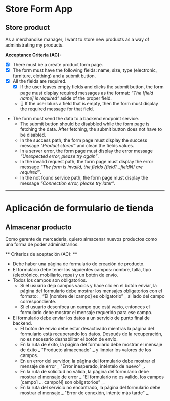 # Store Form App

## Store product

As a merchandise manager, I want to store new products as a way of
administrating my products.

**Acceptance Criteria (AC):**

- [x] There must be a create product form page.
- [x] The form must have the following fields: name, size, type (electronic,
      furniture, clothing) and a submit button.
- [x] All the fields are required.
  - [x] If the user leaves empty fields and clicks the submit button, the form page
        must display required messages as the format: _“The [field name] is
        required”_ aside of the proper field.
  - [] If the user blurs a field that is empty, then the form must display the
    required message for that field.
- The form must send the data to a backend endpoint service.
  - The submit button should be disabbled while the form page is fetching the
    data. After fetching, the submit button does not have to be disabled.
  - In the success path, the form page must display the success message
    _“Product stored”_ and clean the fields values.
  - In a server error, the form page must display the error message _“Unexpected
    error, please try again”_.
  - In the invalid request path, the form page must display the error message
    _“The form is invalid, the fields [field1...fieldN] are required”_.
  - In the not found service path, the form page must display the message
    _“Connection error, please try later”_.

---

# Aplicación de formulario de tienda

## Almacenar producto

Como gerente de mercadería, quiero almacenar nuevos productos como una forma de
poder administrarlos.

** Criterios de aceptación (AC): **

- Debe haber una página de formulario de creación de producto.
- El formulario debe tener los siguientes campos: nombre, talla, tipo
  (electrónico, mobiliario, ropa) y un botón de envío.
- Todos los campos son obligatorios.
  - Si el usuario deja campos vacíos y hace clic en el botón enviar, la página
    del formulario debe mostrar los mensajes obligatorios con el formato: _ “El
    [nombre del campo] es obligatorio” _ al lado del campo correspondiente.
  - Si el usuario desenfoca un campo que está vacío, entonces el formulario debe
    mostrar el mensaje requerido para ese campo.
- El formulario debe enviar los datos a un servicio de punto final de backend.
  - El botón de envío debe estar desactivado mientras la página del formulario
    está recuperando los datos. Después de la recuperación, no es necesario
    deshabilitar el botón de envío.
  - En la ruta de éxito, la página del formulario debe mostrar el mensaje de
    éxito _ "Producto almacenado" _ y limpiar los valores de los campos.
  - En un error del servidor, la página del formulario debe mostrar el mensaje
    de error _ "Error inesperado, inténtelo de nuevo" _.
  - En la ruta de solicitud no válida, la página del formulario debe mostrar el
    mensaje de error _ “El formulario no es válido, los campos [campo1 ...
    campoN] son ​​obligatorios” _.
  - En la ruta del servicio no encontrado, la página del formulario debe mostrar
    el mensaje _ "Error de conexión, intente más tarde" _.
